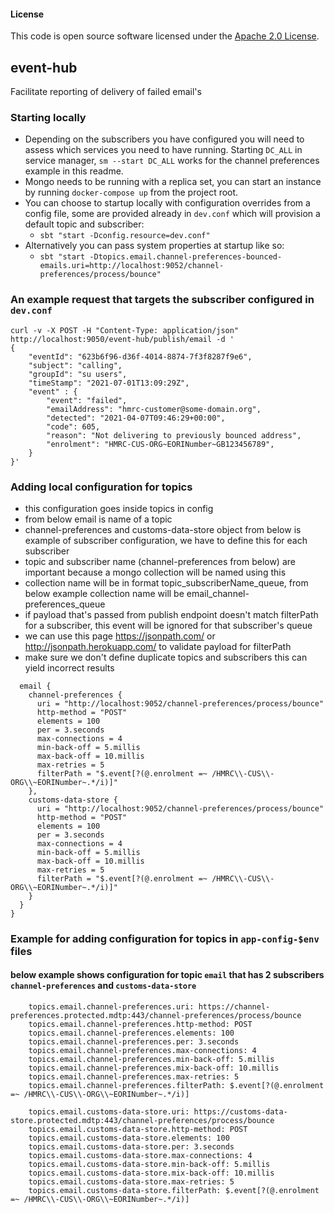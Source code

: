 #### License
This code is open source software licensed under the [Apache 2.0 License]("http://www.apache.org/licenses/LICENSE-2.0.html").

## event-hub

Facilitate reporting of delivery of failed email's

### Starting locally
 * Depending on the subscribers you have configured you will need to assess which services you need to have running. Starting `DC_ALL` in service manager, `sm --start DC_ALL` works for the channel preferences example in this readme.
 * Mongo needs to be running with a replica set, you can start an instance by running `docker-compose up` from the project root.
 * You can choose to startup locally with configuration overrides from a config file, some are provided already in `dev.conf` which will provision a default topic and subscriber:
   - `sbt "start -Dconfig.resource=dev.conf"`
 * Alternatively you can pass system properties at startup like so: 
   - `sbt "start -Dtopics.email.channel-preferences-bounced-emails.uri=http://localhost:9052/channel-preferences/process/bounce"`

### An example request that targets the subscriber configured in `dev.conf`

```
curl -v -X POST -H "Content-Type: application/json" http://localhost:9050/event-hub/publish/email -d '
{
    "eventId": "623b6f96-d36f-4014-8874-7f3f8287f9e6", 
    "subject": "calling", 
    "groupId": "su users",
    "timeStamp": "2021-07-01T13:09:29Z",
    "event" : {
        "event": "failed",
        "emailAddress": "hmrc-customer@some-domain.org",
        "detected": "2021-04-07T09:46:29+00:00",
        "code": 605,
        "reason": "Not delivering to previously bounced address",
        "enrolment": "HMRC-CUS-ORG~EORINumber~GB123456789",
    }
}'
```
### Adding local configuration for topics
* this configuration goes inside topics in config
* from below email is name of a topic
* channel-preferences and customs-data-store  object from below is example of subscriber configuration, we have to define this for each subscriber
* topic and subscriber name (channel-preferences from below) are important because a mongo collection will be named using this
* collection name will be in format topic_subscriberName_queue, from below example collection name will be email_channel-preferences_queue
* if payload that's passed from publish endpoint doesn't match filterPath for a subscriber, this event will be ignored for that subscriber's queue
* we can use this page https://jsonpath.com/ or http://jsonpath.herokuapp.com/ to validate payload for filterPath
* make sure we don't define duplicate topics and subscribers this can yield incorrect results 

```topics {
  email {
    channel-preferences {
      uri = "http://localhost:9052/channel-preferences/process/bounce"
      http-method = "POST"
      elements = 100
      per = 3.seconds
      max-connections = 4
      min-back-off = 5.millis
      max-back-off = 10.millis
      max-retries = 5
      filterPath = "$.event[?(@.enrolment =~ /HMRC\\-CUS\\-ORG\\~EORINumber~.*/i)]"
    },
    customs-data-store {
      uri = "http://localhost:9052/channel-preferences/process/bounce"
      http-method = "POST"
      elements = 100
      per = 3.seconds
      max-connections = 4
      min-back-off = 5.millis
      max-back-off = 10.millis
      max-retries = 5
      filterPath = "$.event[?(@.enrolment =~ /HMRC\\-CUS\\-ORG\\~EORINumber~.*/i)]"
    }
  }
}
```

### Example for adding configuration for topics in `app-config-$env` files
#### below example shows configuration for topic `email` that has 2 subscribers `channel-preferences` and `customs-data-store`

```
    topics.email.channel-preferences.uri: https://channel-preferences.protected.mdtp:443/channel-preferences/process/bounce
    topics.email.channel-preferences.http-method: POST
    topics.email.channel-preferences.elements: 100
    topics.email.channel-preferences.per: 3.seconds
    topics.email.channel-preferences.max-connections: 4
    topics.email.channel-preferences.min-back-off: 5.millis
    topics.email.channel-preferences.mix-back-off: 10.millis
    topics.email.channel-preferences.max-retries: 5
    topics.email.channel-preferences.filterPath: $.event[?(@.enrolment =~ /HMRC\\-CUS\\-ORG\\~EORINumber~.*/i)]

    topics.email.customs-data-store.uri: https://customs-data-store.protected.mdtp:443/channel-preferences/process/bounce
    topics.email.customs-data-store.http-method: POST
    topics.email.customs-data-store.elements: 100
    topics.email.customs-data-store.per: 3.seconds
    topics.email.customs-data-store.max-connections: 4
    topics.email.customs-data-store.min-back-off: 5.millis
    topics.email.customs-data-store.mix-back-off: 10.millis
    topics.email.customs-data-store.max-retries: 5
    topics.email.customs-data-store.filterPath: $.event[?(@.enrolment =~ /HMRC\\-CUS\\-ORG\\~EORINumber~.*/i)]


```